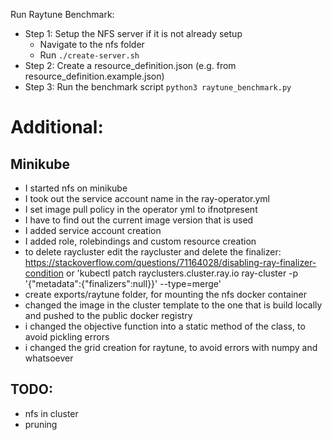 Run Raytune Benchmark:
- Step 1: Setup the NFS server if it is not already setup
  - Navigate to the nfs folder
  - Run ```./create-server.sh```
- Step 2: Create a resource_definition.json (e.g. from resource_definition.example.json)
- Step 3: Run the benchmark script ```python3 raytune_benchmark.py```


# Additional:
## Minikube
- I started nfs on minikube
- I took out the service account name in the ray-operator.yml
- I set image pull policy in the operator yml to ifnotpresent
- I have to find out the current image version that is used
- I added service account creation
- I added role, rolebindings and custom resource creation
- to delete raycluster edit the raycluster and delete the finalizer: https://stackoverflow.com/questions/71164028/disabling-ray-finalizer-condition or 'kubectl patch rayclusters.cluster.ray.io ray-cluster -p '{"metadata":{"finalizers":null}}' --type=merge'
- create exports/raytune folder, for mounting the nfs docker container
- changed the image in the cluster template to the one that is build locally and pushed to the public docker registry
- i changed the objective function into a static method of the class, to avoid pickling errors
- i changed the grid creation for raytune, to avoid errors with numpy and whatsoever


## TODO:
- nfs in cluster
- pruning

